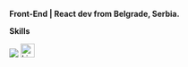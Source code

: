 **Front-End | React dev from Belgrade, Serbia.**

<p><b>Skills</b></p>
  <img src="https://skillicons.dev/icons?i=html,css,sass,bootstrap,tailwind,javascript,react,git" />
  <a href="https://www.linkedin.com/in/boban-todic//"><img  alt="LinkedIn" title="LinkedIn" src="https://img.shields.io/static/v1?message=LinkedIn&logo=linkedin&label=&color=0077B5&logoColor=white&labelColor=&style=for-the-badge" height=25"/></a> 



